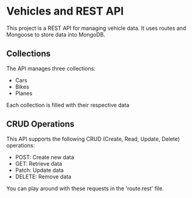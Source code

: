 # Vehicles and REST API

This project is a REST API for managing vehicle data. It uses routes and Mongoose to store data into MongoDB.

## Collections

The API manages three collections:

- Cars
- Bikes
- Planes

Each collection is filled with their respective data

## CRUD Operations

 This API supports the following CRUD (Create, Read, Update, Delete) operations:

 - POST: Create new data
 - GET: Retrieve data
 - Patch: Update data
 - DELETE: Remove data

 You can play around with these requests in the 'route.rest' file.